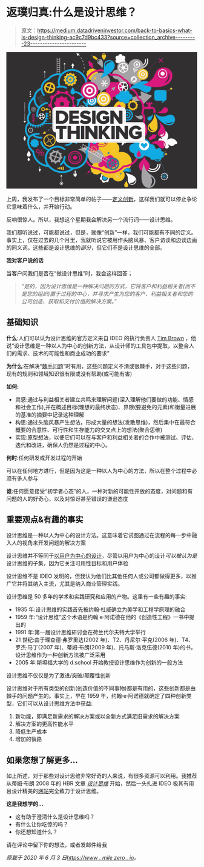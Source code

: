 # 返璞归真:什么是设计思维？

> 原文：<https://medium.datadriveninvestor.com/back-to-basics-what-is-design-thinking-ac9c7d9bc433?source=collection_archive---------23----------------------->

![](img/411fc94593b1b62bafef6a3c926c6e5e.png)

上周，我发布了一个目标非常简单的帖子——[定义创新](https://www.milezero.io/2020/05/27/back-to-basics-what-is-innovation/)，这样我们就可以停止争论它意味着什么，并开始行动。

反响很惊人。所以，我想这个星期我会解决另一个流行词——设计思维。

我们都听说过，可能都说过，但是，就像“创新”一样，我们可能都有不同的定义。事实上，仅在过去的几个月里，我就听说它被用作头脑风暴、客户访谈和边谈边画的同义词。这些都是设计思维的*部分*，但它们不是设计思维的全部。

**我对客户说的话**

当客户问我们是否在“做设计思维”时，我会这样回答；

> *“是的，因为设计思维是一种解决问题的方式，它将客户和利益相关者(而不是您的组织)置于过程的中心，并寻求产生为您的客户、利益相关者和您的公司创造、获取和交付价值的解决方案。”*

## **基础知识**

**什么**:人们可以认为设计思维的官方定义来自 IDEO 的执行负责人 [Tim Brown](https://designthinking.ideo.com/) ，他说“设计思维是一种以人为中心的创新方法，从设计师的工具包中提取，以整合人们的需求、技术的可能性和商业成功的要求”

**为什么**:在解决“[棘手问题](https://urbanpolicy.net/wp-content/uploads/2012/11/Rittel+Webber_1973_PolicySciences4-2.pdf)”时有用，这些问题定义不清或很棘手，对于这些问题，现有的规则和领域知识很有限或没有帮助(或可能有害)

**如何:**

*   灵感:通过与利益相关者建立共鸣来理解问题(深入理解他们要做的功能、情感和社会工作),并在概述目标(理想的最终状态)、界限(要避免的元素)和衡量进展的基准的摘要中记录这种理解
*   构思:通过头脑风暴产生想法，形成大量的想法(发散思维)，然后集中在最符合概要的合意性、可行性和生存能力的交叉点上的想法(聚合思维)
*   实现:原型想法，以便它们可以在与客户和利益相关者的合作中被测试、评估、迭代和改进，确保人仍然是过程的中心。

**何时**:任何研发或开发过程的开始

可以在任何地方进行，但是因为这是一种以人为中心的方法，所以在整个过程中必须有多人参与

**谁**:任何愿意接受“初学者心态”的人，一种对新的可能性开放的态度，对问题和有问题的人的好奇心，以及对惊讶甚至错误的谦逊态度

## **重要观点&有趣的事实**

设计思维是一种以人为中心的设计方法。这意味着它试图通过在流程的每一步中融入人的视角来开发问题的解决方案

设计思维并不等同于[以用户为中心的设计](https://www.w3.org/WAI/redesign/ucd)，尽管以用户为中心的设计*可以被认为是*设计思维的子集，因为它关注可用性目标和用户体验

设计思维不是 IDEO 发明的，但我认为他们比其他任何人或公司都做得更多，以推广它并将其纳入主流，尤其是纳入商业管理实践。

设计思维是 50 多年的学术和实践研究和应用的产物。这里有一些有趣的事实:

*   1935 年:设计思维的实践首先被约翰·杜威确立为美学和工程学原理的融合
*   1959 年:“设计思维”这个术语是约翰·e·阿诺德在他的《创造性工程》一书中提出的
*   1991 年:第一届设计思维研讨会在荷兰代尔夫特大学举行
*   21 世纪:由于理查德·弗罗里达(2002 年)、T2、丹尼尔·平克(2006 年)、T4、罗杰·马丁(2007 年)、蒂姆·布朗(2009 年)、托马斯·洛克伍德(2010 年)的书，设计思维作为一种创新方法被广泛采用
*   2005 年:斯坦福大学的 d.school 开始教授设计思维作为创新的一般方法

设计思维不仅仅是为了激进/突破/颠覆性创新

设计思维对于所有类型的创新(创造价值的不同事物)都是有用的，这些创新都是由棘手的问题产生的。事实上，早在 1959 年，约翰·e·阿诺德就确定了四种创新类型，它们可以从设计思维方法中获益:

1.  新功能，即满足新需求的解决方案或以全新方式满足旧需求的解决方案
2.  解决方案的更高性能水平
3.  降低生产成本
4.  增加的销路

## **如果您想了解更多…**

如上所述，对于那些对设计思维非常好奇的人来说，有很多资源可以利用。我推荐从蒂姆·布朗 2008 年的 HBR 文章 [*设计思维*](https://hbr.org/2008/06/design-thinking) 开始，然后一头扎进 IDEO 极其有用且设计精美的[网站](https://designthinking.ideo.com/)完全致力于设计思维。

**这是我想学的…**

*   这有助于澄清什么是设计思维吗？
*   有什么让你吃惊的吗？
*   你还想知道什么？

请在评论中留下你的想法，或者发邮件给我

*原载于 2020 年 6 月 3 日*[*https://www . mile zero . io*](https://www.milezero.io/2020/06/03/back-to-basics-what-is-design-thinking/)*。*